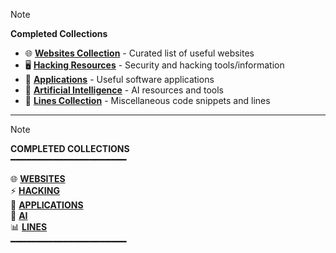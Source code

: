> [!NOTE]
> **Completed Collections**
> - 🌐 **[Websites Collection](https://github.com/cyb3r-luckysant/COLLECTIONS---/blob/main/WEBSITES--/README.md)** - Curated list of useful websites
> - 🖥️ **[Hacking Resources](https://github.com/cyb3r-luckysant/COLLECTIONS---)** - Security and hacking tools/information
> - 📱 **[Applications](https://github.com/cyb3r-luckysant/COLLECTIONS---/blob/main/APPLICATIONS--/README.md)** - Useful software applications
> - 🤖 **[Artificial Intelligence](https://github.com/cyb3r-luckysant/COLLECTIONS---/blob/main/ARTIFICIAL-INTELLIGENCE--/README.md)** - AI resources and tools
> - 📝 **[Lines Collection](https://github.com/cyb3r-luckysant/COLLECTIONS---/tree/main/LINES--)** - Miscellaneous code snippets and lines

---

> [!NOTE]
> **COMPLETED COLLECTIONS**  
> ━━━━━━━━━━━━━━━━━━━━━━  
> 
> 🌐 **[WEBSITES](https://github.com/cyb3r-luckysant/COLLECTIONS---/blob/main/WEBSITES--/README.md)**  
> ⚡ **[HACKING](https://github.com/cyb3r-luckysant/COLLECTIONS---)**  
> 📱 **[APPLICATIONS](https://github.com/cyb3r-luckysant/COLLECTIONS---/blob/main/APPLICATIONS--/README.md)**  
> 🤖 **[AI](https://github.com/cyb3r-luckysant/COLLECTIONS---/blob/main/ARTIFICIAL-INTELLIGENCE--/README.md)**  
> 📊 **[LINES](https://github.com/cyb3r-luckysant/COLLECTIONS---/tree/main/LINES--)**  
> ━━━━━━━━━━━━━━━━━━━━━━
